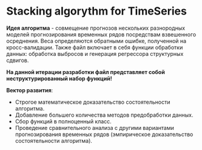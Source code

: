 # Stacking algorythm for TimeSeries
**Идея алгоритма** - совмещение прогнозов нескольких разнородных моделей прогнозирования временных рядов посредствам взвешенного осреднения. Веса определяются обратными ошибке, полученной на кросс-валидации.
Также файл включает в себя функции обработки данных: обработка выбросов и генерация регрессора структурных сдвигов. 

**На данной итерации разработки файл представляет собой неструктурированный набор функций!**

**Вектор развития**:
- Строгое математическое доказательство состоятельности алгоритма.
- Добавление большего количества методов предобработки данных.
- Сбор функций в полноценный класс.
- Проведение сравнительного анализа с другими вариантами прогнозирования временных рядов (эмпирическое доказательство состоятельности алгоритма).
